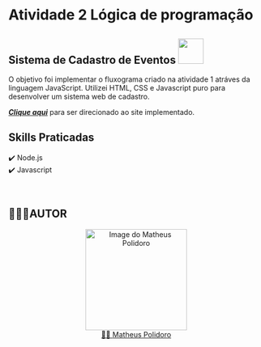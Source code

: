# Atividade 2 Lógica de programação 
## Sistema de Cadastro de Eventos <img src="https://user-images.githubusercontent.com/89528428/132959400-48182a40-42c9-4ec8-a42f-264a42272123.png" width="50">

 O objetivo foi implementar o fluxograma criado na atividade 1 atráves da linguagem JavaScript.
Utilizei HTML, CSS e Javascript puro para desenvolver um sistema web de cadastro.

<a href="https://atividades-senai-69e6x99df-matheuslpolidoro.vercel.app/" target="_blank" rel="external"><em><strong>Clique aqui</em></strong></a> para ser direcionado ao site implementado.

## Skills Praticadas

✔️ Node.js </br>
✔️ Javascript</br>

</br>

## 👨🏼‍💻AUTOR
<a href="https://github.com/MatheusLPolidoro" style="align: center" width="90px">
<a href="https://github.com/MatheusLPolidoro" style="align: center" width="90px">
<a href="https://github.com/MatheusLPolidoro" style="align: center" width="90px">  
  
<p align="center">
  <img src="https://avatars.githubusercontent.com/u/89528428?s=400&u=8daaa0a3a5cb3d2cb816fbe6ad5d5b4d1b31169b&v=4" width="200" alt="Image do Matheus Polidoro">
  </br>🧑🏼 <a href="https://github.com/MatheusLPolidoro"> Matheus Polidoro</a>
</p>
